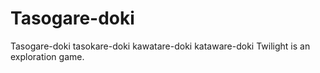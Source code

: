 # Tasogare-doki
Tasogare-doki tasokare-doki kawatare-doki kataware-doki Twilight is an exploration game.
